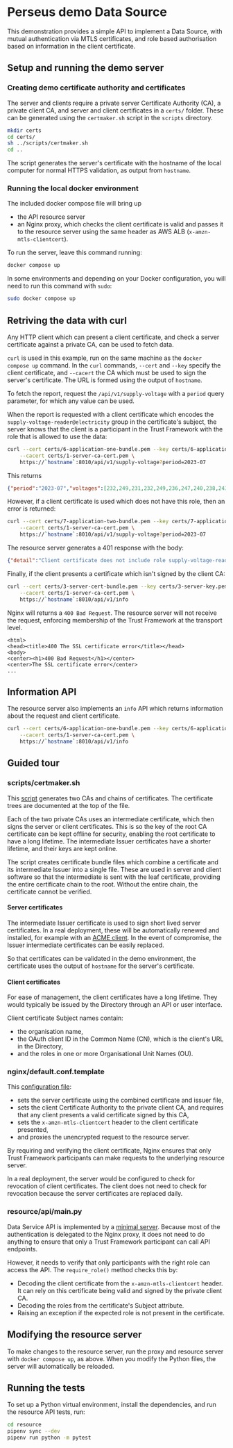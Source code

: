# Perseus demo Data Source

This demonstration provides a simple API to implement a Data Source, with mutual authentication via MTLS certificates, and role based authorisation based on information in the client certificate.

## Setup and running the demo server

### Creating demo certificate authority and certificates

The server and clients require a private server Certificate Authority (CA), a private client CA, and server and client certificates in a `certs/` folder. These can be generated using the `certmaker.sh` script in the `scripts` directory.

```bash
mkdir certs
cd certs/
sh ../scripts/certmaker.sh 
cd ..
```

The script generates the server's certificate with the hostname of the local computer for normal HTTPS validation, as output from `hostname`.

### Running the local docker environment

The included docker compose file will bring up

* the API resource server
* an Nginx proxy, which checks the client certificate is valid and passes it to the resource server using the same header as AWS ALB (`x-amzn-mtls-clientcert`).

To run the server, leave this command running:

```bash
docker compose up
```

In some environments and depending on your Docker configuration, you will need to run this command with `sudo`:

```bash
sudo docker compose up
```

## Retriving the data with curl

Any HTTP client which can present a client certificate, and check a server certificate against a private CA, can be used to fetch data.

`curl` is used in this example, run on the same machine as the `docker compose up` command. In the `curl` commands, `--cert` and `--key` specify the client certificate, and `--cacert` the CA which must be used to sign the server's certificate. The URL is formed using the output of `hostname`.

To fetch the report, request the `/api/v1/supply-voltage` with a `period` query parameter, for which any value can be used.

When the report is requested with a client certificate which encodes the `supply-voltage-reader@electricity` group in the certificate's subject, the server knows that the client is a participant in the Trust Framework with the role that is allowed to use the data:

```bash
curl --cert certs/6-application-one-bundle.pem --key certs/6-application-one-key.pem \
    --cacert certs/1-server-ca-cert.pem \
    https://`hostname`:8010/api/v1/supply-voltage?period=2023-07
```
This returns

```json
{"period":"2023-07","voltages":[232,249,231,232,249,236,247,240,238,243,233,233,234,243,238,249]}
```

However, if a client certificate is used which does not have this role, then an error is returned:

```bash
curl --cert certs/7-application-two-bundle.pem --key certs/7-application-two-key.pem \
    --cacert certs/1-server-ca-cert.pem \
    https://`hostname`:8010/api/v1/supply-voltage?period=2023-07
```

The resource server generates a 401 response with the body:

```json
{"detail":"Client certificate does not include role supply-voltage-reader@electricity"}
```

Finally, if the client presents a certificate which isn't signed by the client CA:

```bash
curl --cert certs/3-server-cert-bundle.pem --key certs/3-server-key.pem \
    --cacert certs/1-server-ca-cert.pem \
    https://`hostname`:8010/api/v1/info
```

Nginx will returns a `400 Bad Request`. The resource server will not receive the request, enforcing membership of the Trust Framework at the transport level.

```
<html>
<head><title>400 The SSL certificate error</title></head>
<body>
<center><h1>400 Bad Request</h1></center>
<center>The SSL certificate error</center>
...
```

## Information API

The resource server also implements an `info` API which returns information about the request and client certificate.

```bash
curl --cert certs/6-application-one-bundle.pem --key certs/6-application-one-key.pem \
    --cacert certs/1-server-ca-cert.pem \
    https://`hostname`:8010/api/v1/info
```

## Guided tour

### scripts/certmaker.sh

This [script](scripts/certmaker.sh) generates two CAs and chains of certificates. The certificate trees are documented at the top of the file.

Each of the two private CAs uses an intermediate certificate, which then signs the server or client certificates. This is so the key of the root CA certificate can be kept offline for security, enabling the root certificate to have a long lifetime. The intermediate Issuer certificates have a shorter lifetime, and their keys are kept online.

The script creates certificate bundle files which combine a certificate and its intermediate Issuer into a single file. These are used in server and client software so that the intermediate is sent with the leaf certificate, providing the entire certificate chain to the root. Without the entire chain, the certificate cannot be verified.

#### Server certificates

The intermediate Issuer certificate is used to sign short lived server certificates. In a real deployment, these will be automatically renewed and installed, for example with an [ACME client](https://letsencrypt.org/docs/client-options/). In the event of compromise, the Issuer intermediate certificates can be easily replaced.

So that certificates can be validated in the demo environment, the certificate uses the output of `hostname` for the server's certificate.

#### Client certificates

For ease of management, the client certificates have a long lifetime. They would typically be issued by the Directory through an API or user interface. 

Client certificate Subject names contain:
* the organisation name,
* the OAuth client ID in the Common Name (CN), which is the client's URL in the Directory,
* and the roles in one or more Organisational Unit Names (OU).

### nginx/default.conf.template

This [configuration file](nginx/default.conf.template):

* sets the server certificate using the combined certificate and issuer file,
* sets the client Certificate Authority to the private client CA, and requires that any client presents a valid certificate signed by this CA,
* sets the `x-amzn-mtls-clientcert` header to the client certificate presented,
* and proxies the unencrypted request to the resource server.

By requiring and verifying the client certificate, Nginx ensures that only Trust Framework participants can make requests to the underlying resource server.

In a real deployment, the server would be configured to check for revocation of client certificates. The client does not need to check for revocation because the server certificates are replaced daily.

### resource/api/main.py

Data Service API is implemented by a [minimal server](resource/api/main.py). Because most of the authentication is delegated to the Nginx proxy, it does not need to do anything to ensure that only a Trust Framework participant can call API endpoints.

However, it needs to verify that only participants with the right role can access the API. The `require_role()` method checks this by:

* Decoding the client certificate from the `x-amzn-mtls-clientcert` header. It can rely on this certificate being valid and signed by the private client CA.
* Decoding the roles from the certificate's Subject attribute.
* Raising an exception if the expected role is not present in the certificate.

## Modifying the resource server

To make changes to the resource server, run the proxy and resource server with `docker compose up`, as above. When you modify the Python files, the server will automatically be reloaded.

## Running the tests

To set up a Python virtual environment, install the dependencies, and run the resource API tests, run:

```bash
cd resource
pipenv sync --dev
pipenv run python -m pytest
```
